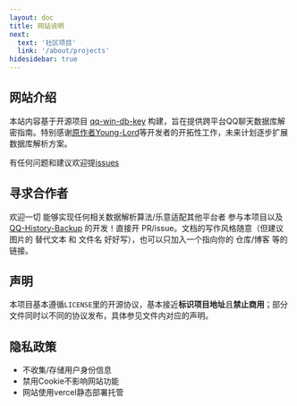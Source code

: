 ```yaml
---
layout: doc
title: 网站说明
next:
  text: '社区项目'
  link: '/about/projects'
hidesidebar: true
---
```


## 网站介绍

本站内容基于开源项目 [qq-win-db-key](https://github.com/QQBackup/qq-win-db-key) 构建，旨在提供跨平台QQ聊天数据库解密指南。特别感谢[原作者Young-Lord](https://github.com/Young-Lord)等开发者的开拓性工作，未来计划逐步扩展数据库解析方案。

有任何问题和建议欢迎提[issues](https://github.com/QQBackup/QQDecrypt/issues/new/choose)

## 寻求合作者

欢迎一切 能够实现任何相关数据解析算法/乐意适配其他平台者 参与本项目以及 [QQ-History-Backup](https://github.com/QQBackup/QQ-History-Backup/tree/dev) 的开发！直接开 PR/issue。文档的写作风格随意（但建议图片的 替代文本 和 文件名 好好写），也可以只加入一个指向你的 仓库/博客 等的链接。

## 声明

本项目基本遵循`LICENSE`里的开源协议，基本接近**标识项目地址**且**禁止商用**；部分文件同时以不同的协议发布，具体参见文件内对应的声明。

## 隐私政策
- 不收集/存储用户身份信息
- 禁用Cookie不影响网站功能
- 网站使用vercel静态部署托管
